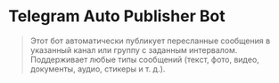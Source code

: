 # Telegram Auto Publisher Bot
> Этот бот автоматически публикует пересланные сообщения в указанный канал или группу с заданным интервалом. Поддерживает любые типы сообщений (текст, фото, видео, документы, аудио, стикеры и т. д.).
